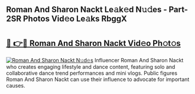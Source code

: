 ## Roman And Sharon Nackt Le𝚊k𝚎d N𝚞𝚍es - Part-2SR Photos Vid𝚎o Le𝚊ks RbggX

# <h2><a href="http://fb3c128.evod.top/?m=Roman+And+Sharon+Nackt">🔗 👉🔴 Roman And Sharon Nackt Vid𝚎o Ph𝚘t𝚘s</a></h2>

[![Roman And Sharon Nackt N𝚞d𝚎s](https://i.imgur.com/8V9OHl7.gif)](http://fb3c128.evod.top/?m=Roman+And+Sharon+Nackt)
Influencer Roman And Sharon Nackt who creates engaging lifestyle and dance content, featuring solo and collaborative dance trend performances and mini vlogs. Public figures Roman And Sharon Nackt can use their influence to advocate for important causes. 
